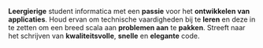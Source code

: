 **Leergierige** student informatica met een **passie** voor het **ontwikkelen van applicaties**.
Houd ervan om technische vaardigheden bij te **leren** en deze in te zetten om een breed scala aan **problemen aan** te **pakken**.
Streeft naar het schrijven van **kwaliteitsvolle**, **snelle** en **elegante** code.


